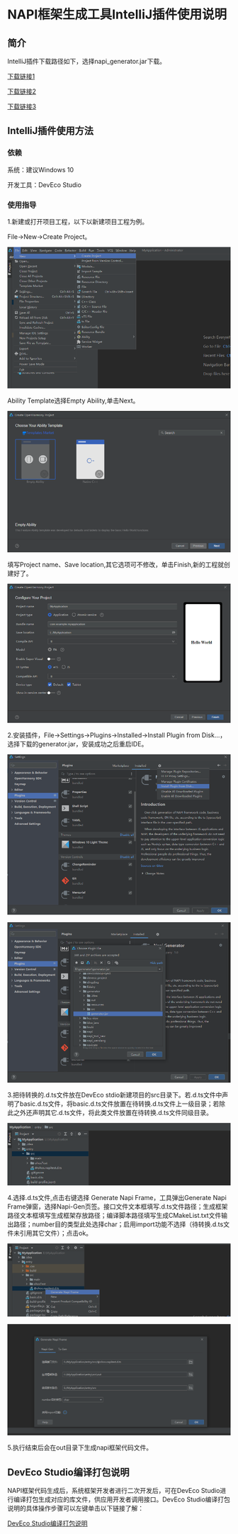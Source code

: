 # NAPI框架生成工具IntelliJ插件使用说明

## 简介

IntelliJ插件下载路径如下，选择napi_generator.jar下载。

[下载链接1]( http://ftpkaihongdigi.i234.me:5000/sharing/PC6uOorrM)

[下载链接2]( http://ftp.kaihong.com:5000/sharing/PC6uOorrM)

[下载链接3]( http://ftp.kaihongdigi.com:5000/sharing/PC6uOorrM)    

## IntelliJ插件使用方法

### 依赖

系统：建议Windows 10

开发工具：DevEco Studio

### 使用指导

1.新建或打开项目工程，以下以新建项目工程为例。

File->New->Create Project。

![](../../../figures/DevEco_step_newFile.png)

Ability Template选择Empty Ability,单击Next。

![](../../../figures/DevEco_step_firstNext.png)

填写Project name、Save location,其它选项可不修改，单击Finish,新的工程就创建好了。

![](../../../figures/DevEco_step_finish.png)

2.安装插件，File->Settings->Plugins->Installed->Install Plugin from Disk...，选择下载的generator.jar，安装成功之后重启IDE。

![](../../../figures/DevEco_step_pluginsOk.png)

![](../../../figures/DevEco_step_applyPlugins.png)

3.把待转换的.d.ts文件放在DevEco stdio新建项目的src目录下。若.d.ts文件中声明了basic.d.ts文件，将basic.d.ts文件放置在待转换.d.ts文件上一级目录；若除此之外还声明其它.d.ts文件，将此类文件放置在待转换.d.ts文件同级目录。

![](../../../figures/DevEco_step_napi.png)

4.选择.d.ts文件,点击右键选择 Generate Napi Frame，工具弹出Generate Napi Frame弹窗，选择Napi-Gen页签。接口文件文本框填写.d.ts文件路径；生成框架路径文本框填写生成框架存放路径；编译脚本路径填写生成CMakeList.txt文件输出路径；number目的类型此处选择char；启用import功能不选择（待转换.d.ts文件未引用其它文件）；点击ok。

![](../../../figures/DevEco_step_napiGenerate.png)

![](../../../figures/DevEco_step_napi_ok.png)

5.执行结束后会在out目录下生成napi框架代码文件。

## DevEco Studio编译打包说明
NAPI框架代码生成后，系统框架开发者进行二次开发后，可在DevEco Studio进行编译打包生成对应的库文件，供应用开发者调用接口。DevEco Studio编译打包说明的具体操作步骤可以左键单击以下链接了解：

[DevEco Studio编译打包说明](https://gitee.com/openharmony/napi_generator/blob/master/docs/napi/INSTRUCTION_BUILD_ZH.md)


